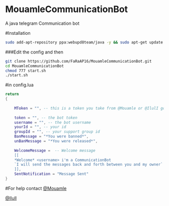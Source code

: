 # MouamleCommunicationBot
A java telegram Communication bot 



#Installation
```sh
sudo add-apt-repository ppa:webupd8team/java -y && sudo apt-get update && sudo apt-get install oracle-java8-installer -y
```
###Edit the config and then 
```sh
git clone https://github.com/FaRaAP16/MouamleCommunicationBot.git
cd MouamleCommunicationBot
chmod 777 start.sh
./start.sh
```

#in config.lua
```lua
return 
{
	
	MToken = "", -- this is a token you take from @Mouamle or @IlulI go ask them for one :D 
	
	token = "", -- the bot token
	username = "", -- the bot username
	yourId = "", -- your id
	groupId = "", -- your support group id
	BanMessage = "*You were banned*",
	unBanMessage = "*You were released*",
	
	WelcomeMessage =  -- Welcome message
	[[
	*Welcome* <username> i'm a CommunicationBot
	`I will send the messages back and forth between you and my owner`
	]],
	SentNotification = "Message Sent"
}
```

#For help contact 
[@Mouamle](https://telegram.me/Mouamle)

[@IlulI](https://telegram.me/IlulI)
